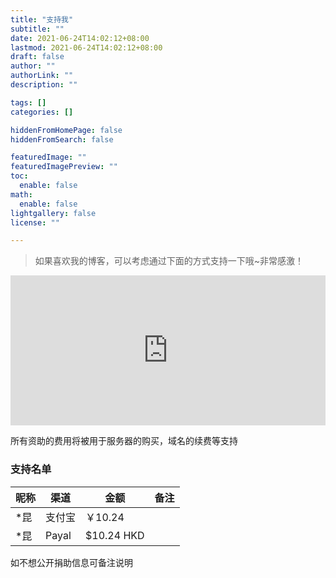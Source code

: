 ```yaml
---
title: "支持我"
subtitle: ""
date: 2021-06-24T14:02:12+08:00
lastmod: 2021-06-24T14:02:12+08:00
draft: false
author: ""
authorLink: ""
description: ""

tags: []
categories: []

hiddenFromHomePage: false
hiddenFromSearch: false

featuredImage: ""
featuredImagePreview: ""
toc:
  enable: false
math:
  enable: false
lightgallery: false
license: ""

---
```


> 如果喜欢我的博客，可以考虑通过下面的方式支持一下哦~非常感激！

<iframe src="https://sponsor.radish.cloud/simple/" style="overflow-x:hidden;overflow-y:hidden; border:0xp none #fff; min-height:240px; width:100%;"  frameborder="0" scrolling="no"></iframe>

所有资助的费用将被用于服务器的购买，域名的续费等支持

### 支持名单

| 昵称 | 渠道   | 金额        | 备注 |
| ---- | ------ | ----------- | ---- |
| *昆  | 支付宝 | ￥10.24     |      |
| *昆  | Payal  | \$10.24 HKD |      |

如不想公开捐助信息可备注说明

<!--more-->
